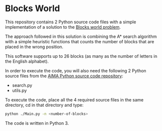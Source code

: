 # Blocks World

This repository contains 2 Python source code files with a simple implementation of a solution to the [Blocks world problem](https://www.kaggle.com/camnugent/california-housing-prices).<br/>

The approach followed in this solution is combining the A* search algorithm with a simple heuristic functions that counts the number of blocks that are placed in the wrong position.

This software supports up to 26 blocks (as many as the number of letters in the English alphabet).


In order to execute the code, you will also need the following 2 Python source files from the [AIMA Python source code repository](https://github.com/aimacode/aima-python):
* search.py
* utils.py


To execute the code, place all the 4 required source files in the same directory, cd in that directory and type:
```bash
python ./Main.py -n <number-of-blocks>
```

The code is written in Python 3.
